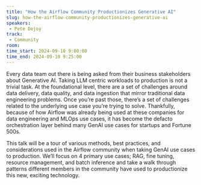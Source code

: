 ```yaml
---
title: "How the Airflow Community Productionizes Generative AI"
slug: how-the-airflow-community-productionizes-generative-ai
speakers:
 - Pete Dejoy
track:
 - Community
room: 
time_start: 2024-09-10 9:00:00
time_end: 2024-09-10 9:25:00
---
```


Every data team out there is being asked from their business stakeholders about Generative AI. Taking LLM centric workloads to production is not a trivial task. At the foundational level, there are a set of challenges around data delivery, data quality, and data ingestion that mirror traditional data engineering problems. Once you’re past those, there’s a set of challenges related to the underlying use case you’re trying to solve. Thankfully, because of how Airflow was already being used at these companies for data engineering and MLOps use cases, it has become the defacto orchestration layer behind many GenAI use cases for startups and Fortune 500s. 

This talk will be a tour of various methods, best practices, and considerations used in the Airflow community when taking GenAI use cases to production. We’ll focus on 4 primary use cases; RAG, fine tuning, resource management, and batch inference and take a walk through patterns different members in the community have used to productionize this new, exciting technology. 
